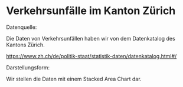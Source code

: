 # Verkehrsunfälle im Kanton Zürich

Datenquelle:

Die Daten von Verkehrsunfällen haben wir von dem Datenkatalog des Kantons Zürich.

https://www.zh.ch/de/politik-staat/statistik-daten/datenkatalog.html#/

Darstellungsform:

Wir stellen die Daten mit einem Stacked Area Chart dar.
